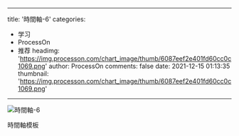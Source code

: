 
---
title: '時間軸-6'
categories: 
 - 学习
 - ProcessOn
 - 推荐
headimg: 'https://img.processon.com/chart_image/thumb/6087eef2e401fd60cc0c1069.png'
author: ProcessOn
comments: false
date: 2021-12-15 01:13:35
thumbnail: 'https://img.processon.com/chart_image/thumb/6087eef2e401fd60cc0c1069.png'
---

<div>   
<img class="thumb" alt="時間軸-6" src="https://img.processon.com/chart_image/thumb/6087eef2e401fd60cc0c1069.png" referrerpolicy="no-referrer">
<p>時間軸模板</p>  
</div>
            